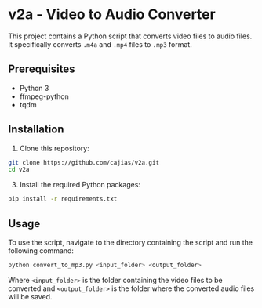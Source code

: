 # v2a - Video to Audio Converter

This project contains a Python script that converts video files to audio files. It specifically converts `.m4a` and `.mp4` files to `.mp3` format.

## Prerequisites

- Python 3
- ffmpeg-python
- tqdm

## Installation

1. Clone this repository: 
```bash
git clone https://github.com/cajias/v2a.git
cd v2a
```

3. Install the required Python packages:
```bash
pip install -r requirements.txt
```

## Usage

To use the script, navigate to the directory containing the script and run the following command:

```bash
python convert_to_mp3.py <input_folder> <output_folder>
```

Where `<input_folder>` is the folder containing the video files to be converted and `<output_folder>` is the folder where the converted audio files will be saved.

